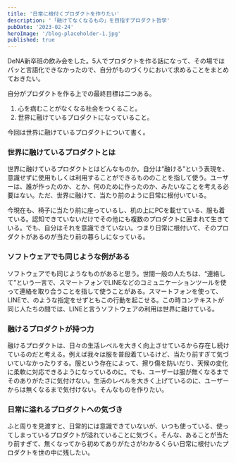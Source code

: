 ```yaml
---
title: '日常に根付くプロダクトを作りたい'
description: '「融けてなくなるもの」を目指すプロダクト哲学'
pubDate: '2023-02-24'
heroImage: '/blog-placeholder-1.jpg'
published: true
---
```


DeNA新卒班の飲み会をした。5人でプロダクトを作る話になって、その場ではパッと言語化できなかったので、自分がものづくりにおいて求めることをまとめておきたい。

自分がプロダクトを作る上での最終目標は二つある。

1. 心を病むことがなくなる社会をつくること。
2. 世界に融けているプロダクトになっていること。

今回は世界に融けているプロダクトについて書く。

### 世界に融けているプロダクトとは

世界に融けているプロダクトとはどんなものか。自分は“融ける”という表現を、意識せずに使用もしくは利用することができるもののことを指して使う。ユーザーは、誰が作ったのか、とか、何のために作ったのか、みたいなことを考える必要はない。ただ、世界に融けて、当たり前のように日常に根付いている。

今現在も、椅子に当たり前に座っているし、机の上にPCを載せている、服も着ている。認知できていないだけでその他にも複数のプロダクトに囲まれて生きている。でも、自分はそれを意識できていない。つまり日常に根付いて、そのプロダクトがあるのが当たり前の暮らしになっている。

### ソフトウェアでも同じような例がある

ソフトウェアでも同じようなものがあると思う。世間一般の人たちは、“連絡して”という一言で、スマートフォンでLINEなどのコミュニケーションツールを使って連絡を取り合うことを指して使うことがある。スマートフォンを使って、LINEで、のような指定をせずともこの行動を起こせる。この時コンテキストが同じ人たちの間では、LINEと言うソフトウェアの利用は世界に融けている。

### 融けるプロダクトが持つ力

融けるプロダクトは、日々の生活レベルを大きく向上させているから存在し続けているのだと考える。例えば我々は服を普段着ているけど、当たり前すぎて気づいていなかったりする。服という存在によって、擦り傷を防いだり、天候の変化に柔軟に対応できるようになっているのに。でも、ユーザーは服が無くなるまでそのありがたさに気付けない。生活のレベルを大きく上げているのに、ユーザーからは無くなるまで気付けない。そんなものを作りたい。

### 日常に溢れるプロダクトへの気づき

ふと周りを見渡すと、日常的には意識できていないが、いつも使っている、使ってしまっているプロダクトが溢れていることに気づく。そんな、あることが当たり前すぎて、無くなってから初めてありがたさがわかるくらい日常に根付いたプロダクトを世の中に残したい。

